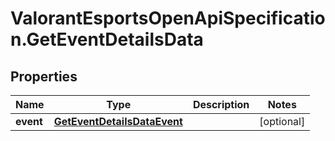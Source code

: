 # ValorantEsportsOpenApiSpecification.GetEventDetailsData

## Properties
Name | Type | Description | Notes
------------ | ------------- | ------------- | -------------
**event** | [**GetEventDetailsDataEvent**](GetEventDetailsDataEvent.md) |  | [optional] 
